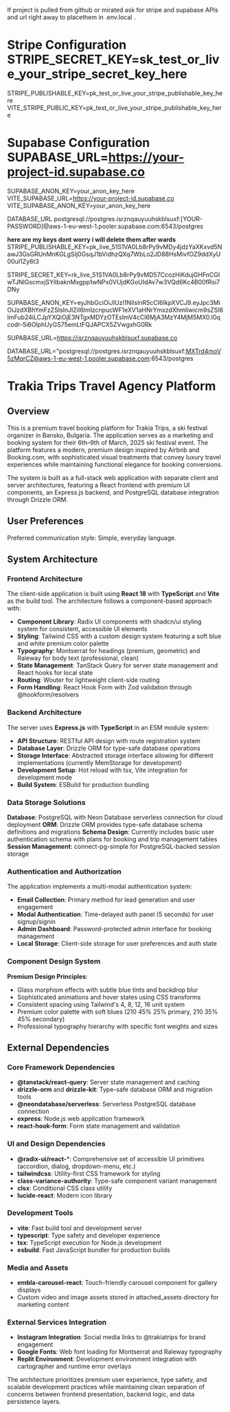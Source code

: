 If project is pulled from github or mirated ask for stripe and supabase APIs and url right away to placethem in .env.local  .
# Stripe Configuration STRIPE_SECRET_KEY=sk_test_or_live_your_stripe_secret_key_here 
STRIPE_PUBLISHABLE_KEY=pk_test_or_live_your_stripe_publishable_key_here 
VITE_STRIPE_PUBLIC_KEY=pk_test_or_live_your_stripe_publishable_key_here 

# Supabase Configuration SUPABASE_URL=https://your-project-id.supabase.co 
SUPABASE_ANON_KEY=your_anon_key_here VITE_SUPABASE_URL=https://your-project-id.supabase.co 
VITE_SUPABASE_ANON_KEY=your_anon_key_here

DATABASE_URL
postgresql://postgres.isrznqauyuuhskblsuxf:[YOUR-PASSWORD]@aws-1-eu-west-1.pooler.supabase.com:6543/postgres 



**here are my keys dont worry i will delete them after wards**
STRIPE_PUBLISHABLE_KEY=pk_live_51S1VA0Lb8rPy9vMDy4jdzYaXKxvd5NawJ3GsGRUnMnKGLgSIj0GsqJ1bVidhzQXq7WbLo2JD88HsMivfOZ9ddXyU00uI1Zy6t3

STRIPE_SECRET_KEY=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

SUPABASE_ANON_KEY=eyJhbGciOiJIUzI1NiIsInR5cCI6IkpXVCJ9.eyJpc3MiOiJzdXBhYmFzZSIsInJlZiI6ImlzcnpucWF1eXV1aHNrYmxzdXhmIiwicm9sZSI6ImFub24iLCJpYXQiOjE3NTgxMDYzOTEsImV4cCI6MjA3MzY4MjM5MX0.I0qcodr-5i6OlphUyGS75emLtFQJAPCX5ZVwgxhG0Rk  

SUPABASE_URL=https://isrznqauyuuhskblsuxf.supabase.co

DATABASE_URL="postgresql://postgres.isrznqauyuuhskblsuxf:MXTrd4moV5zMqrCZ@aws-1-eu-west-1.pooler.supabase.com:6543/postgres




# Trakia Trips Travel Agency Platform

## Overview

This is a premium travel booking platform for Trakia Trips, a ski festival organizer in Bansko, Bulgaria. The application serves as a marketing and booking system for their 6th–9th of March, 2025 ski festival event. The platform features a modern, premium design inspired by Airbnb and Booking.com, with sophisticated visual treatments that convey luxury travel experiences while maintaining functional elegance for booking conversions.

The system is built as a full-stack web application with separate client and server architectures, featuring a React frontend with premium UI components, an Express.js backend, and PostgreSQL database integration through Drizzle ORM.

## User Preferences

Preferred communication style: Simple, everyday language.

## System Architecture

### Frontend Architecture
The client-side application is built using **React 18** with **TypeScript** and **Vite** as the build tool. The architecture follows a component-based approach with:

- **Component Library**: Radix UI components with shadcn/ui styling system for consistent, accessible UI elements
- **Styling**: Tailwind CSS with a custom design system featuring a soft blue and white premium color palette
- **Typography**: Montserrat for headings (premium, geometric) and Raleway for body text (professional, clean)
- **State Management**: TanStack Query for server state management and React hooks for local state
- **Routing**: Wouter for lightweight client-side routing
- **Form Handling**: React Hook Form with Zod validation through @hookform/resolvers

### Backend Architecture
The server uses **Express.js** with **TypeScript** in an ESM module system:

- **API Structure**: RESTful API design with route registration system
- **Database Layer**: Drizzle ORM for type-safe database operations
- **Storage Interface**: Abstracted storage interface allowing for different implementations (currently MemStorage for development)
- **Development Setup**: Hot reload with tsx, Vite integration for development mode
- **Build System**: ESBuild for production bundling

### Data Storage Solutions
**Database**: PostgreSQL with Neon Database serverless connection for cloud deployment
**ORM**: Drizzle ORM provides type-safe database schema definitions and migrations
**Schema Design**: Currently includes basic user authentication schema with plans for booking and trip management tables
**Session Management**: connect-pg-simple for PostgreSQL-backed session storage

### Authentication and Authorization
The application implements a multi-modal authentication system:
- **Email Collection**: Primary method for lead generation and user engagement
- **Modal Authentication**: Time-delayed auth panel (5 seconds) for user signup/signin
- **Admin Dashboard**: Password-protected admin interface for booking management
- **Local Storage**: Client-side storage for user preferences and auth state

### Component Design System
**Premium Design Principles**:
- Glass morphism effects with subtle blue tints and backdrop blur
- Sophisticated animations and hover states using CSS transforms
- Consistent spacing using Tailwind's 4, 8, 12, 16 unit system
- Premium color palette with soft blues (210 45% 25% primary, 210 35% 45% secondary)
- Professional typography hierarchy with specific font weights and sizes

## External Dependencies

### Core Framework Dependencies
- **@tanstack/react-query**: Server state management and caching
- **drizzle-orm** and **drizzle-kit**: Type-safe database ORM and migration tools
- **@neondatabase/serverless**: Serverless PostgreSQL database connection
- **express**: Node.js web application framework
- **react-hook-form**: Form state management and validation

### UI and Design Dependencies
- **@radix-ui/react-***: Comprehensive set of accessible UI primitives (accordion, dialog, dropdown-menu, etc.)
- **tailwindcss**: Utility-first CSS framework for styling
- **class-variance-authority**: Type-safe component variant management
- **clsx**: Conditional CSS class utility
- **lucide-react**: Modern icon library

### Development Tools
- **vite**: Fast build tool and development server
- **typescript**: Type safety and developer experience
- **tsx**: TypeScript execution for Node.js development
- **esbuild**: Fast JavaScript bundler for production builds

### Media and Assets
- **embla-carousel-react**: Touch-friendly carousel component for gallery displays
- Custom video and image assets stored in attached_assets directory for marketing content

### External Services Integration
- **Instagram Integration**: Social media links to @trakiatrips for brand engagement
- **Google Fonts**: Web font loading for Montserrat and Raleway typography
- **Replit Environment**: Development environment integration with cartographer and runtime error overlays

The architecture prioritizes premium user experience, type safety, and scalable development practices while maintaining clean separation of concerns between frontend presentation, backend logic, and data persistence layers.
